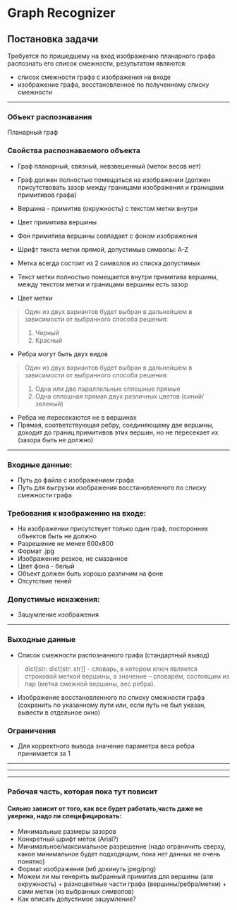 # Graph Recognizer

## Постановка задачи

Требуется по пришедшему на вход изображению планарного графа распознать его список смежности, результатом являются:
- список смежности графа с изображения на входе
- изображение графа, восстановленное по полученному списку смежности

___

### Объект распознавания
Планарный граф

### Свойства распознаваемого объекта
- Граф планарный, связный, невзвешенный (меток весов нет)
- Граф должен полностью помещаться на изображении (должен присутствовать зазор между границами изображения и границами примитивов графа)

- Вершина - примитив (окружность) с текстом метки внутри
- Цвет примитива вершины
- Фон примитива вершины совпадает с фоном изображения
- Шрифт текста метки прямой, допустимые символы: A-Z
- Метка всегда состоит из 2 символов из списка допустимых
- Текст метки полностью помещается внутри примитива вершины, между текстом метки и границами вершины есть зазор
- Цвет метки
> Один из двух вариантов будет выбран в дальнейшем в зависимости от выбранного способа решения:
> 1. Черный
> 2. Красный

- Ребра могут быть двух видов
> Один из двух вариантов будет выбран в дальнейшем в зависимости от выбранного способа решения:
> 1. Одна или две параллельные сплошные прямые
> 2. Одна сплошная прямая двух различных цветов (синий/зеленый)
- Ребра не пересекаются не в вершинах
- Прямая, соответствующая ребру, соединяющему две вершины, доходит до границ примитивов этих вершин, но не пересекает их (зазора быть не должно)

______


### Входные данные:
- Путь до файла с изображением графа
- Путь для выгрузки изображения восстановленного по списку смежности графа

### Требования к изображению на входе:
- На изображении присутствует только один граф, посторонних объектов быть не должно
- Разрешение не менее 600x800
- Формат .jpg
- Изображение резкое, не смазанное
- Цвет фона - белый
- Объект должен быть хорошо различим на фоне
- Отсутствие теней

### Допустимые искажения:
- Зашумление изображения

___

### Выходные данные
- Список смежности распознанного графа (стандартный вывод)
> dict[str: dict[str: str]] - словарь, в котором ключ является строковой меткой вершины, а значение – словарём, состоящим из пар (метка смежной вершины, вес ребра).
- Изображение восстановленного по списку смежности графа (сохранить по указанному пути или, если путь не был указан, вывести в отдельное окно)

### Ограничения
- Для корректного вывода значение параметра веса ребра принимается за 1

___
___
___
### Рабочая часть, которая пока тут повисит
#### Сильно зависит от того, как все будет работать,часть даже не уверена, надо ли специфицировать:
- Минимальные размеры зазоров
- Конкретный шрифт меток (Arial?)
- Минимальное/максимальное разрешение (надо ограничить сверху, какое минимальное будет подходящим, пока нет данных не очень понятно)
- Формат изображения (мб докинуть jpeg/png)
- Можем ли мы генерить выбранный примитив для вершины (аля окружность) + разноцветные части графа (вершины/ребра/метки) + сами метки (из выбранных символов)
- Как описать допустимое зашумление?

